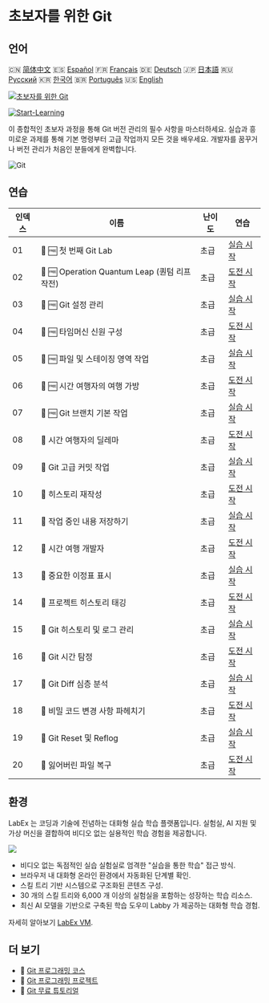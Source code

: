 # 초보자를 위한 Git

## 언어

🇨🇳 [简体中文](README_zh.md) 🇪🇸 [Español](README_es.md) 🇫🇷 [Français](README_fr.md) 🇩🇪 [Deutsch](README_de.md) 🇯🇵 [日本語](README_ja.md) 🇷🇺 [Русский](README_ru.md) 🇰🇷 [한국어](README_ko.md) 🇧🇷 [Português](README_pt.md) 🇺🇸 [English](README.md) 

[![초보자를 위한 Git](https://cover-creator.labex.io/git-for-beginners.png?lang=ko)](https://labex.io/ko/courses/git-for-beginners)

[![Start-Learning](https://img.shields.io/badge/Start-Learning-whitesmoke?style=for-the-badge)](https://labex.io/ko/courses/git-for-beginners)

이 종합적인 초보자 과정을 통해 Git 버전 관리의 필수 사항을 마스터하세요. 실습과 흥미로운 과제를 통해 기본 명령부터 고급 작업까지 모든 것을 배우세요. 개발자를 꿈꾸거나 버전 관리가 처음인 분들에게 완벽합니다.

![Git](https://img.shields.io/badge/Git-whitesmoke?style=for-the-badge&logo=git)


## 연습

|   인덱스 | 이름                                          | 난이도   | 연습                                                                                                                 |
|----------|-----------------------------------------------|----------|----------------------------------------------------------------------------------------------------------------------|
|       01 | 📖 🆓 첫 번째 Git Lab                         | 초급     | <a target='_blank' href='https://labex.io/ko/tutorials/git-your-first-git-lab-92739'>실습 시작</a>                   |
|       02 | 🎯 🆓 Operation Quantum Leap (퀀텀 리프 작전) | 초급     | <a target='_blank' href='https://labex.io/ko/tutorials/git-operation-quantum-leap-387717'>도전 시작</a>              |
|       03 | 📖 🆓 Git 설정 관리                           | 초급     | <a target='_blank' href='https://labex.io/ko/tutorials/git-git-config-management-385164'>실습 시작</a>               |
|       04 | 🎯 🆓 타임머신 신원 구성                      | 초급     | <a target='_blank' href='https://labex.io/ko/tutorials/git-time-machine-identity-configuration-387720'>도전 시작</a> |
|       05 | 📖 🆓 파일 및 스테이징 영역 작업              | 초급     | <a target='_blank' href='https://labex.io/ko/tutorials/git-working-with-files-and-staging-area-387457'>실습 시작</a> |
|       06 | 🎯 🆓 시간 여행자의 여행 가방                 | 초급     | <a target='_blank' href='https://labex.io/ko/tutorials/git-the-time-traveler-s-suitcase-387725'>도전 시작</a>        |
|       07 | 📖 🆓 Git 브랜치 기본 작업                    | 초급     | <a target='_blank' href='https://labex.io/ko/tutorials/git-git-branch-basic-operations-385163'>실습 시작</a>         |
|       08 | 🎯  시간 여행자의 딜레마                      | 초급     | <a target='_blank' href='https://labex.io/ko/tutorials/git-the-time-traveler-s-dilemma-387733'>도전 시작</a>         |
|       09 | 📖  Git 고급 커밋 작업                        | 초급     | <a target='_blank' href='https://labex.io/ko/tutorials/git-advanced-git-commit-operations-387471'>실습 시작</a>      |
|       10 | 🎯  히스토리 재작성                           | 초급     | <a target='_blank' href='https://labex.io/ko/tutorials/git-rewriting-history-387746'>도전 시작</a>                   |
|       11 | 📖  작업 중인 내용 저장하기                   | 초급     | <a target='_blank' href='https://labex.io/ko/tutorials/git-saving-work-in-progress-387492'>실습 시작</a>             |
|       12 | 🎯  시간 여행 개발자                          | 초급     | <a target='_blank' href='https://labex.io/ko/tutorials/git-the-time-traveling-developer-387759'>도전 시작</a>        |
|       13 | 📖  중요한 이정표 표시                        | 초급     | <a target='_blank' href='https://labex.io/ko/tutorials/git-marking-important-milestones-387493'>실습 시작</a>        |
|       14 | 🎯  프로젝트 히스토리 태깅                    | 초급     | <a target='_blank' href='https://labex.io/ko/tutorials/git-tagging-your-project-s-history-387763'>도전 시작</a>      |
|       15 | 📖  Git 히스토리 및 로그 관리                 | 초급     | <a target='_blank' href='https://labex.io/ko/tutorials/git-git-history-and-log-management-387490'>실습 시작</a>      |
|       16 | 🎯  Git 시간 탐정                             | 초급     | <a target='_blank' href='https://labex.io/ko/tutorials/git-git-time-detective-387782'>도전 시작</a>                  |
|       17 | 📖  Git Diff 심층 분석                        | 초급     | <a target='_blank' href='https://labex.io/ko/tutorials/git-git-diff-deep-dive-387489'>실습 시작</a>                  |
|       18 | 🎯  비밀 코드 변경 사항 파헤치기              | 초급     | <a target='_blank' href='https://labex.io/ko/tutorials/uncover-the-secret-code-changes-387768'>도전 시작</a>         |
|       19 | 📖  Git Reset 및 Reflog                       | 초급     | <a target='_blank' href='https://labex.io/ko/tutorials/git-git-reset-and-reflog-387491'>실습 시작</a>                |
|       20 | 🎯  잃어버린 파일 복구                        | 초급     | <a target='_blank' href='https://labex.io/ko/tutorials/git-recover-the-lost-files-387781'>도전 시작</a>              |

## 환경

LabEx 는 코딩과 기술에 전념하는 대화형 실습 학습 플랫폼입니다. 실험실, AI 지원 및 가상 머신을 결합하여 비디오 없는 실용적인 학습 경험을 제공합니다.

![](https://tutorial-screenshot.getvm.io/images/vm-1725247253.png)

- 비디오 없는 독점적인 실습 실험실로 엄격한 "실습을 통한 학습" 접근 방식.
- 브라우저 내 대화형 온라인 환경에서 자동화된 단계별 확인.
- 스킬 트리 기반 시스템으로 구조화된 콘텐츠 구성.
- 30 개의 스킬 트리와 6,000 개 이상의 실험실을 포함하는 성장하는 학습 리소스.
- 최신 AI 모델을 기반으로 구축된 학습 도우미 Labby 가 제공하는 대화형 학습 경험.

자세히 알아보기 [LabEx VM](https://support.labex.io/using-labex/virtual-machine).

## 더 보기

- 🔗 [Git 프로그래밍 코스](https://github.com/labex-labs/awesome-programming-courses)
- 🔗 [Git 프로그래밍 프로젝트](https://github.com/labex-labs/awesome-programming-projects)
- 🔗 [Git 무료 튜토리얼](https://github.com/labex-labs/git-free-tutorials)

